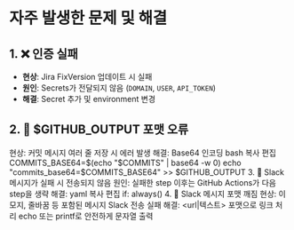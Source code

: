 # 자주 발생한 문제 및 해결

## 1. ❌ 인증 실패

- **현상**: Jira FixVersion 업데이트 시 실패
- **원인**: Secrets가 전달되지 않음 (`DOMAIN`, `USER`, `API_TOKEN`)
- **해결**: Secret 추가 및 environment 변경

## 2. 🧵 $GITHUB_OUTPUT 포맷 오류
현상: 커밋 메시지 여러 줄 저장 시 에러 발생
해결: Base64 인코딩
bash
복사
편집
COMMITS_BASE64=$(echo "$COMMITS" | base64 -w 0)
echo "commits_base64=$COMMITS_BASE64" >> $GITHUB_OUTPUT
3. 🚫 Slack 메시지가 실패 시 전송되지 않음
원인: 실패한 step 이후는 GitHub Actions가 다음 step을 생략
해결:
yaml
복사
편집
if: always()
4. 📛 Slack 메시지 포맷 깨짐
현상: 이모지, 줄바꿈 등 포함된 메시지 Slack 전송 실패
해결:
<url|텍스트> 포맷으로 링크 처리
echo 또는 printf로 안전하게 문자열 출력
